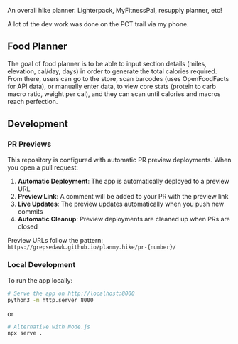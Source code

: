 An overall hike planner. Lighterpack, MyFitnessPal, resupply planner, etc!

A lot of the dev work was done on the PCT trail via my phone.

## Food Planner

The goal of food planner is to be able to input section details (miles, elevation, cal/day, days) in order to generate the total calories required. From there, users can go to the store, scan barcodes (uses OpenFoodFacts for API data), or manually enter data, to view core stats (protein to carb macro ratio, weight per cal), and they can scan until calories and macros reach perfection.

## Development

### PR Previews

This repository is configured with automatic PR preview deployments. When you open a pull request:

1. **Automatic Deployment**: The app is automatically deployed to a preview URL
2. **Preview Link**: A comment will be added to your PR with the preview link
3. **Live Updates**: The preview updates automatically when you push new commits
4. **Automatic Cleanup**: Preview deployments are cleaned up when PRs are closed

Preview URLs follow the pattern: `https://grepsedawk.github.io/planmy.hike/pr-{number}/`

### Local Development

To run the app locally:

```bash
# Serve the app on http://localhost:8000
python3 -m http.server 8000
```

or

```bash
# Alternative with Node.js
npx serve .
```
